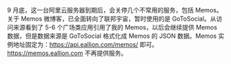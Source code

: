 9 月底，这一台阿里云服务器到期后，会关停几个不常用的服务，包括 Memos。关于 Memos 微博客，已全面转向了联邦宇宙，暂时使用的是 GoToSocial。从访问来源看到了 5-6 个广场类应用引用了我的 Memos，以后会继续提供 Memos 数据，但是数据来源是 GoToSocial 格式化成 Memos 的 JSON 数据。Memos 实例地址固定为：https://api.eallion.com/memos/ 即可。https://memos.eallion.com 不再提供服务。